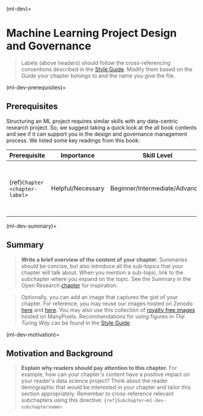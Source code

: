 (ml-dev)=
# Machine Learning Project Design and Governance

> Labels (above headers) should follow the cross-referencing conventions described in the [Style Guide](https://book.the-turing-way.org/community-handbook/style/style-crossref.html).
> Modify them based on the Guide your chapter belongs to and the name you give the file.

(ml-dev-prerequisites)=
## Prerequisites

Structuring an ML project requires similar skills with any data-centric research project. So, we suggest taking a quick look at the all book contents and see if it can support you in the design and governance management process. We listed some key readings from this book:

| Prerequisite | Importance | Skill Level | Notes |
| -------------|----------|------|----|
| {ref}`Chapter <chapter-label>` | Helpful/Necessary | Beginner/Intermediate/Advanced | Any useful notes the reader should know |


(ml-dev-summary)=
## Summary

> **Write a brief overview of the content of your chapter.**
> Summaries should be concise, but also introduce all the sub-topics that your chapter will talk about.
> When you mention a sub-topic, link to the subchapter where you expand on the topic.
> See the Summary in the Open Research [chapter](https://book.the-turing-way.org/reproducible-research/open.html) for inspiration.

> Optionally, you can add an image that captures the gist of your chapter.
> For reference, you may reuse our images hosted on Zenodo [here](https://zenodo.org/record/3332808) and [here](https://zenodo.org/record/3695300).
> You may also use this collection of [royalty free images](https://www.manypixels.co/gallery/) hosted on ManyPixels.
> Recommendations for using figures in _The Turing Way_ can be found in the [Style Guide](https://book.the-turing-way.org/community-handbook/style/style-figures.html).

(ml-dev-motivation)=
## Motivation and Background

> **Explain why readers should pay attention to this chapter.**
> For example, how can your chapter's content have a positive impact on your reader's data science project?
> Think about the reader demographic that would be interested in your chapter and tailor this section appropriately.
> Remember to cross-reference relevant subchapters using this directive: `{ref}Subchapter<ml-dev-subchaptername>`.

<!-- IMPORTANT!

- Use this template to create the landing page for your chapter

BEFORE YOU GO

- Have a look at the Style Guide and the Maintaining Consistency chapters to ensure that you have followed the relevant recommendations on
  - Labels and cross referencing
  - Using images
  - Latin abbreviations
  - References and citations

-->